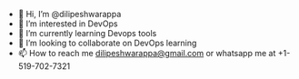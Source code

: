 - 👋 Hi, I’m @dilipeshwarappa
- 👀 I’m interested in DevOps
- 🌱 I’m currently learning Devops tools
- 💞️ I’m looking to collaborate on DevOps learning
- 📫 How to reach me dilipeshwarappa@gmail.com or whatsapp me at +1-519-702-7321

<!---
dilipeshwarappa/dilipeshwarappa is a ✨ special ✨ repository because its `README.md` (this file) appears on your GitHub profile.
You can click the Preview link to take a look at your changes.
--->
